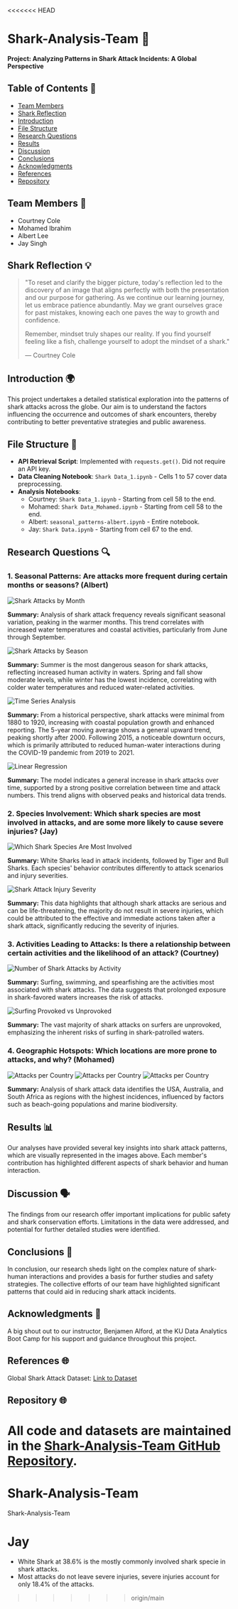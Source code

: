 <<<<<<< HEAD
# Shark-Analysis-Team 🦈
**Project: Analyzing Patterns in Shark Attack Incidents: A Global Perspective**

## Table of Contents 📑
- [Team Members](#team-members)
- [Shark Reflection](#shark-reflection)
- [Introduction](#introduction)
- [File Structure](#file-structure)
- [Research Questions](#research-questions)
- [Results](#results)
- [Discussion](#discussion)
- [Conclusions](#conclusions)
- [Acknowledgments](#acknowledgments)
- [References](#references)
- [Repository](#repository)

## Team Members 👥
- Courtney Cole
- Mohamed Ibrahim
- Albert Lee
- Jay Singh

## Shark Reflection 💡
> "To reset and clarify the bigger picture, today's reflection led to the discovery of an image that aligns perfectly with both the presentation and our purpose for gathering. As we continue our learning journey, let us embrace patience abundantly. May we grant ourselves grace for past mistakes, knowing each one paves the way to growth and confidence.
>
> Remember, mindset truly shapes our reality. If you find yourself feeling like a fish, challenge yourself to adopt the mindset of a shark."
>
> — Courtney Cole

## Introduction 🌍
This project undertakes a detailed statistical exploration into the patterns of shark attacks across the globe. Our aim is to understand the factors influencing the occurrence and outcomes of shark encounters, thereby contributing to better preventative strategies and public awareness.

## File Structure 📂
- **API Retrieval Script**: Implemented with `requests.get()`. Did not require an API key.
- **Data Cleaning Notebook**: `Shark Data_1.ipynb` - Cells 1 to 57 cover data preprocessing.
- **Analysis Notebooks**:
  - Courtney: `Shark Data_1.ipynb` - Starting from cell 58 to the end.
  - Mohamed: `Shark Data_Mohamed.ipynb` - Starting from cell 58 to the end.
  - Albert: `seasonal_patterns-albert.ipynb` - Entire notebook.
  - Jay: `Shark Data.ipynb` - Starting from cell 67 to the end.


## Research Questions 🔍
### 1. Seasonal Patterns: Are attacks more frequent during certain months or seasons? (Albert)

![Shark Attacks by Month](Data-Visualizations/Seasonal-Patterns-Albert/shark_attacks_by_month.png "Shark Attacks by Month")

**Summary:** Analysis of shark attack frequency reveals significant seasonal variation, peaking in the warmer months. This trend correlates with increased water temperatures and coastal activities, particularly from June through September.

![Shark Attacks by Season](Data-Visualizations/Seasonal-Patterns-Albert/shark_attacks_by_season.png "Shark Attacks by Season")

**Summary:** Summer is the most dangerous season for shark attacks, reflecting increased human activity in waters. Spring and fall show moderate levels, while winter has the lowest incidence, correlating with colder water temperatures and reduced water-related activities.

![Time Series Analysis](Data-Visualizations/Seasonal-Patterns-Albert/shark_attacks_trends_over_years.png "Time Series Analysis")

**Summary:** From a historical perspective, shark attacks were minimal from 1880 to 1920, increasing with coastal population growth and enhanced reporting. The 5-year moving average shows a general upward trend, peaking shortly after 2000. Following 2015, a noticeable downturn occurs, which is primarily attributed to reduced human-water interactions during the COVID-19 pandemic from 2019 to 2021.

![Linear Regression](Data-Visualizations/Seasonal-Patterns-Albert/linear_regression_on_shark_attacks.png "Linear Regression")

**Summary:** The model indicates a general increase in shark attacks over time, supported by a strong positive correlation between time and attack numbers. This trend aligns with observed peaks and historical data trends.

### 2. Species Involvement: Which shark species are most involved in attacks, and are some more likely to cause severe injuries? (Jay)

![Which Shark Species Are Most Involved](Data-Visualizations/Species-Involvement-Jay/shark_species_involvement.png "Which Shark Species Are Most Involved")

**Summary:** White Sharks lead in attack incidents, followed by Tiger and Bull Sharks. Each species' behavior contributes differently to attack scenarios and injury severities.

![Shark Attack Injury Severity](Data-Visualizations/Species-Involvement-Jay/shark_attack_severity.png "Do Shark Attacks Leave Severe Injuries")

**Summary:** This data highlights that although shark attacks are serious and can be life-threatening, the majority do not result in severe injuries, which could be attributed to the effective and immediate actions taken after a shark attack, significantly reducing the severity of injuries.

### 3. Activities Leading to Attacks: Is there a relationship between certain activities and the likelihood of an attack? (Courtney)

![Number of Shark Attacks by Activity](Data-Visualizations/Activities-Leading-to-Attacks-Courtney/shark_attacks_by_activity.png "Number of Shark Attacks by Activity")

**Summary:** Surfing, swimming, and spearfishing are the activities most associated with shark attacks. The data suggests that prolonged exposure in shark-favored waters increases the risk of attacks.

![Surfing Provoked vs Unprovoked](Data-Visualizations/Activities-Leading-to-Attacks-Courtney/surfing_provoked_unprovoked.png "Surfing Deep Dive: Provoked v. Unprovoked")

**Summary:** The vast majority of shark attacks on surfers are unprovoked, emphasizing the inherent risks of surfing in shark-patrolled waters.

### 4. Geographic Hotspots: Which locations are more prone to attacks, and why? (Mohamed)

![Attacks per Country](Data-Visualizations/Geographic-Hotspots-Mohamed/attacks_per_country_bar_graph.png "Attacks per Country")
![Attacks per Country](Data-Visualizations/Geographic-Hotspots-Mohamed/attacks_per_country_pie_chart.png "Attacks per Country")
![Attacks per Country](Data-Visualizations/Geographic-Hotspots-Mohamed/top_us_states_for_shark_attacks.png "Attacks per Country")

**Summary:** Analysis of shark attack data identifies the USA, Australia, and South Africa as regions with the highest incidences, influenced by factors such as beach-going populations and marine biodiversity.

## Results 📊
Our analyses have provided several key insights into shark attack patterns, which are visually represented in the images above. Each member's contribution has highlighted different aspects of shark behavior and human interaction.

## Discussion 🗣️
The findings from our research offer important implications for public safety and shark conservation efforts. Limitations in the data were addressed, and potential for further detailed studies were identified.

## Conclusions 🏁
In conclusion, our research sheds light on the complex nature of shark-human interactions and provides a basis for further studies and safety strategies. The collective efforts of our team have highlighted significant patterns that could aid in reducing shark attack incidents.

## Acknowledgments 👏
A big shout out to our instructor, Benjamen Alford, at the KU Data Analytics Boot Camp for his support and guidance throughout this project.

## References 🌐
Global Shark Attack Dataset: [Link to Dataset](https://public.opendatasoft.com/explore/dataset/global-shark-attack/table/?flg=en-us&disjunctive.country&disjunctive.area&disjunctive.activity&dataChart)

## Repository 🌐

All code and datasets are maintained in the [Shark-Analysis-Team GitHub Repository](https://github.com/CourtneyCole123/Shark-Analysis-Team/tree/main).
=======
# Shark-Analysis-Team
Shark-Analysis-Team
# Jay
- White Shark at 38.6% is the mostly commonly involved shark specie in shark attacks.
- Most attacks do not leave severe injuries, severe injuries account for only 18.4% of the attacks.
>>>>>>> origin/main
